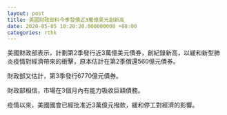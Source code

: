 ```yaml
---
layout: post
title: 美國財政部料今季發債近3萬億美元創新高
date: 2020-05-05 10:20:20.000000000 +08:00
categories: rthk
---
```


美國財政部表示，計劃第2季發行近3萬億美元債券，創紀錄新高，以緩和新型肺炎疫情對經濟帶來的衝擊，原本估計在第2季償還560億元債券。

財政部又估計，第3季發行6770億元債券。

財政部相信，市場在3個月內有能力吸收巨額債務。

疫情以來，美國國會已經批准近3萬億元撥款，緩和停工對經濟的影響。
